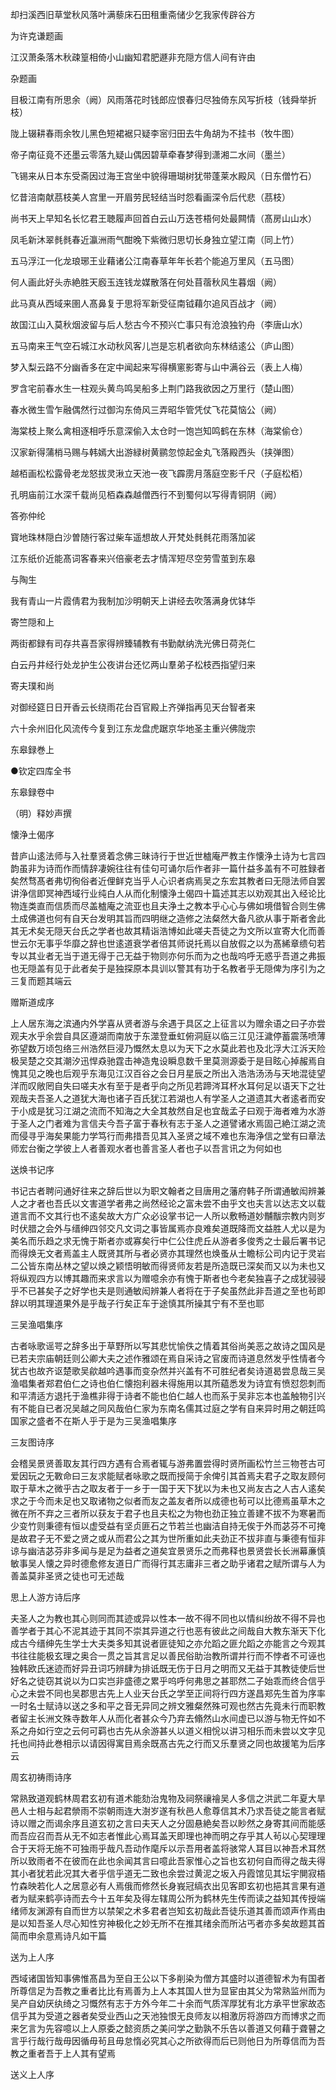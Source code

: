 <!-- { "loadSidebar": true } -->
却扫溪西旧草堂秋风落叶满藜床石田租重斋储少乞我家传辟谷方

为许克谦题画

江汉萧条落木秋疎篁相倚小山幽知君肥遯非充隠方信人间有许由

杂题画

目极江南有所思余（阙）风雨落花时钱郎应恨春归尽独倚东风写折枝（钱舜举折枝）

陇上辍耕春雨余牧儿黑色短裙裾只疑李宻归田去牛角胡为不挂书（牧牛图）

帝子南征竟不还墨云零落九疑山偶因碧草牵春梦得到潇湘二水间（墨兰）

飞锡来从日本东受斋因过海王宫坐中貌得珊瑚树犹带蓬莱水殿风（日东僧竹石）

忆昔涪南献茘枝美人宫里一开眉劳民轻结当时怨看画深令后代悲（茘枝）

尚书天上早知名长忆君王聴履声回首白云山万迭苍梧何处最闗情（髙房山山水）

凤毛新沐翠毵毵春近瀛洲雨气酣晚下紫微归思切长身独立望江南（同上竹）

五马浮江一化龙琅琊王业藉诸公江南春草年年长若个能追万里风（五马图）

何人画此好头赤絶胜天廏玉连钱龙媒散落在何处苜蓿秋风生暮烟（阙）

此马真从西域来圉人髙鼻复于思将军新受征南钺藉尔追风百战才（阙）

故国江山入莫秋烟波留与后人愁古今不预兴亡事只有沧浪独钓舟（李唐山水）

五马南来王气空石城江水动秋风客儿岂是忘机者欲向东林结逺公（庐山图）

梦入梨云路不分幽香多在定中闻起来写得横窻影寄与山中满谷云（表上人梅）

罗含宅前春水生一柱观头黄鸟鸣吴船多上荆门路我欲因之万里行（楚山图）

春水微生雪乍融偶然行过御沟东倚风三弄昭华管凭仗飞花莫恼公（阙）

海棠枝上聚么禽相逐相呼乐意深偷入太仓时一饱岂知鸣鹤在东林（海棠偷仓）

汉家新得蒲梢马赐与韩嫣大出游緑树黄鹂忽惊起金丸飞落殿西头（挟弹图）

越栢画松松露骨老龙怒拔灵湫立天池一夜飞霹雳月落庭空影千尺（子庭松栢）

孔明庙前江水深千载尚见栢森森越僧西行不到蜀何以写得青铜阴（阙）

答弥仲纶

寳地珠林隠白沙曽随行客过柴车遥想故人开梵处毵毵花雨落加裟

江东纸价近能髙词客春来兴倍豪老去才情浑短尽空劳雪茧到东皋

与陶生

我有青山一片霞倩君为我制加沙明朝天上讲经去吹落满身优钵华

寄竺隠和上

两街都録有司存共喜吾家得辨臻辅教有书勤献纳洗光佛日荷尧仁

白云丹井经行处龙护生公夜讲台还忆两山羣弟子松枝西指望归来

寄夫璞和尚

对御经筵日日开香云长绕雨花台百官殿上齐弹指再见天台智者来

六十余州旧化风流传今复到江东龙盘虎踞京华地圣主重兴佛陇宗

东皋録巻上

●钦定四库全书

东皋録卷中

（明）释妙声撰

懐浄土偈序

昔庐山逺法师与入社羣贤着念佛三昧诗行于世近世樝庵严教主作懐浄土诗为七言四韵虽非为诗而作而情辞凄婉往往有佳句可诵尔后作者非一篇什益多盖有不可胜録者矣然骛髙者弗切徇俗者近俚鲜克当乎人心识者病焉吴之东宏其教者曰无隠法师自罢讲浄信即冥神西域行业纯白人从而化制懐浄土偈四十篇述其志以劝观其出入经论比物连类直而信质而尽盖樝庵之流亚也且夫浄土之教本乎心心与佛如境借智合则生佛土成佛道也何有自天台发明其旨而四明继之造修之法粲然大备凡欲从事于斯者舍此其无术矣无隠天台氏之学者也故其精诣浩博如此嗟夫吾徒之为文所以宣寄大化而善世云尔无事乎华靡之辞也世逺道衰学者倍其师说托焉以自放假之以为髙絺章缋句若专以其业者无当于道无得于己无益于物则亦何乐而为之也哉呜呼无惑乎吾道之弗振也无隠盖有见于此者矣于是独探原本具训以警其有功于名教者乎无隠俾为序引为之三复而题其端云

赠斯道成序

上人居东海之滨通内外学喜从贤者游与余遇于具区之上征言以为赠余语之曰子亦尝观夫水乎余尝自具区遵湖而南放于东澨登垂虹俯洞庭以临三江见汪濊停蓄震荡喷薄弥望数万顷包络三州浩然巨浸乃慨然太息以为天下之水莫此若也及北浮大江泝天险极吴楚之交其潮汐迅悍猋驰霆击神造鬼设瞬息数千里莫测源委于是目眩心掉赧焉自愧其见之晚也后观乎东海见江汉百谷之会日月星辰之所出入浩浩汤汤与天地混徒望洋而叹敞罔自失曰嗟夫水有至于是者乎向之所见若蹄涔耳杯水耳何足以语天下之壮观哉夫吾圣人之道犹大海也诸子百氏犹江若湖也人有学圣人之道遗其大者逺者而安于小成是犹习江湖之流而不知海之大全其敖然自足也宜哉孟子曰观于海者难为水游于圣人之门者难为言信夫今吾子富于春秋有志于圣人之道譬诸水焉固己絶江湖之流而侵寻乎海矣果能力学笃行而弗措吾见其入圣贤之域不难也东海浄信之堂有曰章法师宏台衡之学彼上人者善观水者也善言圣人者也子以吾言讯之为何如也

送焕书记序

书记古者聘问通好往来之辞后世以为职文翰者之目唐用之藩府韩子所谓通敏闳辨兼人之才者也吾氏以文害道学者弗之尚然经论之富未尝不由乎文也夫言以达志文以载道言而不文其行也不逺矣故大方广众必设掌书记一人所以敷畅道妙黼黻宗教内则岁时伏腊之会外与缙绅四邻交凡文词之事皆属焉亦良难矣道既降而文益胜人尤以是为美名而乐趋之求无愧于斯者亦或寡矣行中仁公住虎丘从游者多俊秀之士最后署书记而得焕无文者焉盖主人既贤其所与者必贤亦其理然也焕蚤从士瞻标公司内记于灵岩二公皆东南丛林之望以焕之颖悟明敏而得贤师友若是所造既已深矣而又以为未也又将纵观四方以博其趣而来求言以为赠噫余亦有愧于斯者也今老矣独喜子之成犹骎骎乎不已甚矣子之好学也夫是则通敏闳辨兼人者将在于子矣虽然此非吾道之至也茍即辞以明其理道果外是乎哉子行矣正车于途慎其所操其宁有不至也耶

三吴渔唱集序

古者咏歌谣咢之辞多出于草野所以写其悲忧愉佚之情着其俗尚美恶之故诗之国风是已若夫宗庙朝廷则公卿大夫之述作雅颂在焉自采诗之官废而诗道息然发乎性情者今犹古也故齐讴楚歌吴歈越吟遇事而变杂然并兴盖有不可胜纪者矣诗道曷尝息哉三吴渔唱集者郑君伯仁之诗也伯仁懐抱利器未得施用以其所藴悉发为诗宜有愤怼怨刺而和平清适方退托于渔樵非得于诗者不能也伯仁越人也而系于吴非忘本也盖触物引兴有不能自已者况吴越之同风哉伯仁家为东南名儒其过庭之学有自来异时用之朝廷鸣国家之盛者不在斯人乎于是为三吴渔唱集序

三友图诗序

会稽吴景贤善取友其行四方遇有合焉者辄与游弗置尝得时贤所画松竹兰三物苍古可爱因玩之无斁命曰三友求能赋者咏歌之既而授简于余俾引其首焉夫君子之取友顾何取于草木之微乎古之取友者于一乡于一国于天下犹以为未也又尚友古之人古人逺矣求之于今而未足也又取诸物之似者而友之盖友者所以成德也茍可以比德焉虽草木之微在所不弃之三者所以获友于君子也且夫松之为物也劲正独立善建不拔不为寒暑而少变竹则秉德有恒以虚受益有坚贞匪石之节若兰也幽洁自持无俟于外而苾芬不可掩是故君子无不爱之贤之或从而君公之其为世所重如此夫劲正不拔非直与秉德有恒非谅与幽洁苾芬非多闻与是足为益者之道矣宜景贤乐之而弗释也景贤尝长长洲幕亷慎敏事吴人懐之异时德愈修友道日广而得行其志庸非三者之助乎诸君之赋所谓与人为善盖莫非圣贤之徒也可无述哉

思上人游方诗后序

夫圣人之为教也其心则同而其迹或异以性本一故不得不同也以情纠纷故不得不异也善学者于其心不泥其迹于其同不崇其异道之行也恶有彼此之间哉自大教东渐天下化成古今缙绅先生学士大夫类多知其说者匪徒知之亦允蹈之匪允蹈之亦能言之今观其书往往能极玄理之奥合一贯之旨其言足以善民俗助治教所谓并行而不悖者不可诬也独韩欧氏迷迹而好异丑词巧辨肆为排诋既无伤于日月之明而又无益于其教徒使后世好名之徒窃其说以为口实岂非盛德之累乎呜呼何弗思之甚耶然二子始乖而终合信乎心之未尝不同也吴郡思古先上人业天台氏之学至正间将行四方遂昌郑先生首为序率一时名士赋诗以送之多和平之音无异同之辨文雅粲然殊可观也然古先竟未行而职教者留主长洲文殊寺数年人从而化者甚众今乃弃去翛然山水间虚已以游与物无忤如不系之舟如行空之云何可羁也古先从余游甚乆以道义相恱以讲习相乐而未尝以文字见托也间持此巻相示以请因得寓目焉余既髙古先之行而又乐羣贤之同也故援笔为后序云

周玄初祷雨诗序

常熟致道观鹤林周君玄初有道术能劾治鬼物及祠祭禳禬吴人多信之洪武二年夏大旱邑人士相与起君禜雨不崇朝雨连大澍岁遂有秋邑人愈尊信其术乃求吾徒之能言者赋诗以赠之而谒余序且道玄初之言曰夫天人之分固悬絶矣吾以眇然之身寄其间而能感而吾应召而吾从无不如志者惟此心焉耳盖天即理也神而明之存乎其人茍以心契理理合于天将无施不可独雨乎哉凡吾动作麾斥以示吾用者盖将骇常人耳目以神吾术耳然所以致雨者不在彼而在此也余闻其言曰噫此吾家惟心之旨也玄初何自而得之哉夫得其小者犹若此况其大者乎信乎道无二致也余尝过黄泥之坂入丹霞馆见其坛宇閴寂梧竹森映若化人之居意必有人焉俄而修然长身峩冠缟衣出见客即玄初也挹其言果有道者为赋来鹤亭诗而去今十五年矣及得左辖周公所为鹤林先生传而读之益知其传授端绪师友渊源有自而世方以禁架之术多君者岂知玄初哉此吾徒乐道其善而颂声作焉由是以知吾圣人尽心知性穷神极化之妙无所不在推其绪余而所沾丐者亦多矣故题其首简而申余意焉诗凡如干篇

送为上人序

西域诸国皆知事佛惟髙昌为至自王公以下多削染为僧方其盛时以道德智术为有国者所尊信足为吾教之重者比比有焉善为上人本其国人世为显宦由其父为常熟监州而为吴产自幼厌纨绮之习慨然有志于方外今年二十余而气质浑厚犹有北方承平世家故态信乎其为受道之器者矣受业西山之天池独恨无良师友以相激厉将游四方而博求之而来乞言为先容噫以上人原委之懿资质之美问学之勤孰不乐告以善道又何藉于聋瞽之言乎行哉行哉毋因循毋茍且毋怠惰必究其心之所欲得而后已则他日为所尊信而为吾教之重者吾于上人其有望焉

送义上人序

